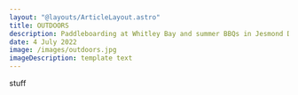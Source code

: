 ```yaml
---
layout: "@layouts/ArticleLayout.astro"
title: OUTDOORS
description: Paddleboarding at Whitley Bay and summer BBQs in Jesmond Dene - check out the top spots for this summer 
date: 4 July 2022
image: /images/outdoors.jpg
imageDescription: template text
---
```

stuff

